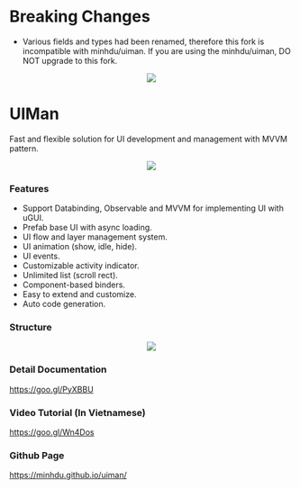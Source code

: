 # Breaking Changes
* Various fields and types had been renamed, therefore this fork is incompatible with minhdu/uiman. If you are using the minhdu/uiman, DO NOT upgrade to this fork.

<p align="center">
<img src="https://cloud.githubusercontent.com/assets/5210346/20105222/5ec0b97c-a603-11e6-8bf9-717b9d0163bb.png"><img />
</p>

# UIMan
Fast and flexible solution for UI development and management with MVVM pattern.

<p align="center">  
<img src="https://user-images.githubusercontent.com/5210346/43007666-355fbe32-8c63-11e8-8b82-fb883b334747.png"><img />
</p>

### Features
* Support Databinding, Observable and MVVM for implementing UI with uGUI. 
* Prefab base UI with async loading. 
* UI flow and layer management system. 
* UI animation (show, idle, hide). 
* UI events. 
* Customizable activity indicator. 
* Unlimited list (scroll rect). 
* Component-based binders. 
* Easy to extend and customize. 
* Auto code generation. 

### Structure
<p align="center">  
<img src="https://cloud.githubusercontent.com/assets/5210346/20105012/a95b257c-a602-11e6-8ac3-2429ed30a8e9.png"><img />
</p>

### Detail Documentation
https://goo.gl/PyXBBU

### Video Tutorial (In Vietnamese)
https://goo.gl/Wn4Dos

### Github Page
https://minhdu.github.io/uiman/
